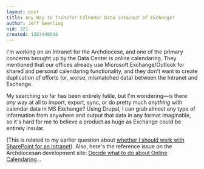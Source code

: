 ```yaml
---
layout: post
title: Any Way to Transfer Calendar Data into/out of Exchange?
author: Jeff Geerling
nid: 321
created: 1283448016
---
```

<p>I&#39;m working on an Intranet for the Archdiocese, and one of the primary concerns brought up by the Data Center is online calendaring. They mentioned that our offices already use Microsoft Exchange/Outlook for shared and personal calendaring functionality, and they don&#39;t want to create duplication of efforts (or, worse, mismatched data) between the Intranet and Exchange.</p>
<p>My searching so far has been entirely futile, but I&#39;m wondering&mdash;is there <em>any</em> way at all to import, export, sync, or do pretty much <em>anything</em> with calendar data in MS Exchange? Using Drupal, I can grab almost any type of information from anywhere and output that data in any format imaginable, so it&#39;s hard for me to believe a product as huge as Exchange could be entirely insular.</p>
<p>(This is related to my earlier question about <a href="/forum/topics/316">whether I should work with SharePoint for an Intranet</a>). Also, here&#39;s the reference issue on the Archdiocesan development site: <a href="http://archstldev.com/node/553">Decide what to do about Online Calendaring</a>...</p>
